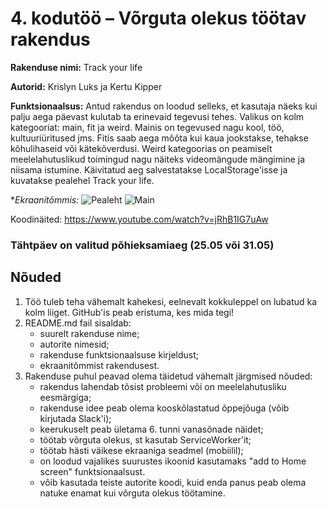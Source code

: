 # 4. kodutöö – Võrguta olekus töötav rakendus

**Rakenduse nimi:** Track your life

**Autorid:** Krislyn Luks ja Kertu Kipper

**Funktsionaalsus:** Antud rakendus on loodud selleks, et kasutaja näeks kui palju aega päevast kulutab ta erinevaid tegevusi tehes. Valikus on kolm kategooriat: main, fit ja weird. Mainis on tegevused nagu kool, töö, kultuuriüritused jms. Fitis saab aega mõõta kui kaua jookstakse, tehakse kõhulihaseid või kätekõverdusi. Weird kategoorias on peamiselt meelelahutuslikud toimingud nagu näiteks videomängude mängimine ja niisama istumine. Käivitatud aeg salvestatakse LocalStorage'isse ja kuvatakse pealehel Track your life.

**Ekraanitõmmis:* ![Pealeht](https://github.com/phkel/4.ea-kodutoo/blob/master/trackyourlife.PNG)
![Main](https://github.com/phkel/4.ea-kodutoo/blob/master/trackyourlife2.PNG)

Koodinäited: https://www.youtube.com/watch?v=jRhB1IG7uAw

### Tähtpäev on valitud põhieksamiaeg (25.05 või 31.05)

## Nõuded

1. Töö tuleb teha vähemalt kahekesi, eelnevalt kokkuleppel on lubatud ka kolm liiget. GitHub'is peab eristuma, kes mida tegi!
1. README.md fail sisaldab:
    * suurelt rakenduse nime; 
    * autorite nimesid; 
    * rakenduse funktsionaalsuse kirjeldust;
    * ekraanitõmmist rakendusest.
1. Rakenduse puhul peavad olema täidetud vähemalt järgmised nõuded:
    * rakendus lahendab tõsist probleemi või on meelelahutusliku eesmärgiga; 
    * rakenduse idee peab olema kooskõlastatud õppejõuga (võib kirjutada Slack'i); 
    * keerukuselt peab ületama 6. tunni vanasõnade näidet; 
    * töötab võrguta olekus, st kasutab ServiceWorker'it;
    * töötab hästi väikese ekraaniga seadmel (mobiilil);  
    * on loodud vajalikes suurustes ikoonid kasutamaks "add to Home screen" funktsionaalsust.
    * võib kasutada teiste autorite koodi, kuid enda panus peab olema natuke enamat kui võrguta olekus töötamine. 
